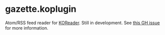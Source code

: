 # gazette.koplugin

Atom/RSS feed reader for [KOReader](https://koreader.rocks). Still in development. See [this GH issue](https://github.com/koreader/koreader/issues/9225) for more information.
